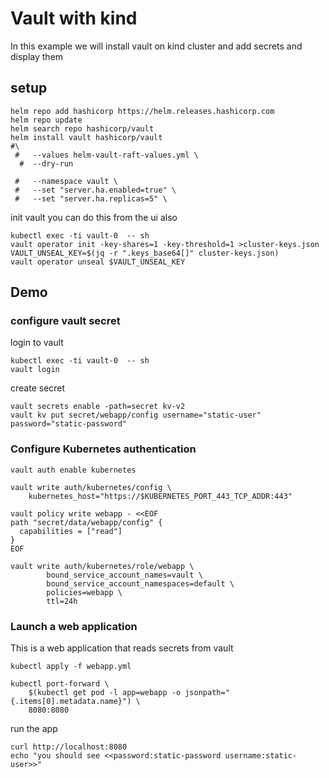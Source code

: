 # Vault with kind
In this example we will install vault on kind cluster and add secrets and display them

## setup
```shell
helm repo add hashicorp https://helm.releases.hashicorp.com
helm repo update
helm search repo hashicorp/vault
helm install vault hashicorp/vault  
#\
 #   --values helm-vault-raft-values.yml \
  #  --dry-run

 #   --namespace vault \
 #   --set "server.ha.enabled=true" \
 #   --set "server.ha.replicas=5" \

```

init vault you can do this from the ui also
```shell
kubectl exec -ti vault-0  -- sh
vault operator init -key-shares=1 -key-threshold=1 >cluster-keys.json
VAULT_UNSEAL_KEY=$(jq -r ".keys_base64[]" cluster-keys.json)
vault operator unseal $VAULT_UNSEAL_KEY
```

## Demo
### configure vault secret
login to vault
```shell
kubectl exec -ti vault-0  -- sh
vault login

```

create secret
```shell
vault secrets enable -path=secret kv-v2
vault kv put secret/webapp/config username="static-user" password="static-password"
```

### Configure Kubernetes authentication
```shell
vault auth enable kubernetes

vault write auth/kubernetes/config \
    kubernetes_host="https://$KUBERNETES_PORT_443_TCP_ADDR:443"
    
vault policy write webapp - <<EOF
path "secret/data/webapp/config" {
  capabilities = ["read"]
}
EOF

vault write auth/kubernetes/role/webapp \
        bound_service_account_names=vault \
        bound_service_account_namespaces=default \
        policies=webapp \
        ttl=24h

```

### Launch a web application
This is a web application that reads secrets from vault
```shell
kubectl apply -f webapp.yml

kubectl port-forward \
    $(kubectl get pod -l app=webapp -o jsonpath="{.items[0].metadata.name}") \
    8080:8080
```

run the app
```shell
curl http://localhost:8080
echo "you should see <<password:static-password username:static-user>>"
```
